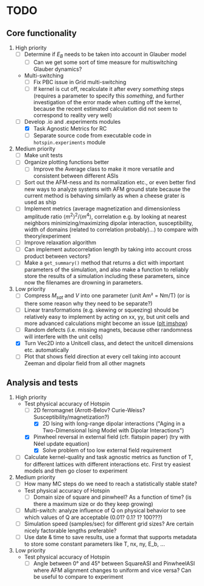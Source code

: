 # TODO

## Core functionality

1. High priority
    - [ ] Determine if $E_B$ needs to be taken into account in Glauber model
        - [ ] Can we get some sort of time measure for multiswitching Glauber dynamics?
    - Multi-switching
        - [ ] Fix PBC issue in Grid multi-switching
        - [ ] If kernel is cut off, recalculate it after every *something* steps (requires a parameter to specify this *something*, and further investigation of the error made when cutting off the kernel, because the recent estimated calculation did not seem to correspond to reality very well)

    - [ ] Develop .io and .experiments modules
        - [x] Task Agnostic Metrics for RC
        - [ ] Separate source code from executable code in `hotspin.experiments` module

2. Medium priority
    - [ ] Make unit tests
    - [ ] Organize plotting functions better
        - [ ] Improve the Average class to make it more versatile and consistent between different ASIs
    - [ ] Sort out the AFM-ness and its normalization etc., or even better find new ways to analyze systems with AFM ground state because the current method is behaving similarly as when a cheese grater is used as ship
    - [ ] Implement metrics (average magnetization and dimensionless amplitude ratio  $\langle m^2 \rangle^2/\langle m^4 \rangle$, correlation e.g. by looking at nearest neighbors minimizing/maximizing dipolar interaction, susceptibility, width of domains (related to correlation probably)...) to compare with theory/experiment
    - [ ] Improve relaxation algorithm
    - [ ] Can implement autocorrelation length by taking into account cross product between vectors?
    - [ ] Make a `get_summary()` method that returns a dict with important parameters of the simulation, and also make a function to reliably store the results of a simulation including these parameters, since now the filenames are drowning in parameters.

3. Low priority
    - [ ] Compress $M_{sat}$ and $V$ into one parameter (unit Am² = Nm/T) (or is there some reason why they need to be separate?)
    - [ ] Linear transformations (e.g. skewing or squeezing) should be relatively easy to implement by acting on xx, yy, but unit cells and more advanced calculations might become an issue ([plt imshow](https://matplotlib.org/stable/gallery/images_contours_and_fields/affine_image.html "Affine transform of an image for skewed geometries"))
    - [ ] Random defects (i.e. missing magnets, because other randomness will interfere with the unit cells)
    - [x] Turn Vec2D into a Unitcell class, and detect the unitcell dimensions etc. automatically
    - [ ] Plot that shows field direction at every cell taking into account Zeeman and dipolar field from all other magnets

## Analysis and tests

1. High priority
    - Test physical accuracy of Hotspin
        - [ ] 2D ferromagnet (Arrott-Belov? Curie-Weiss? Susceptibility/magnetization?)
            - [x] 2D Ising with long-range dipolar interactions ("Aging in a Two-Dimensional Ising Model with Dipolar Interactions")
        - [x] Pinwheel reversal in external field (cfr. flatspin paper) (try with Néel update equation)
            - [x] Solve problem of too low external field requirement
    - [ ] Calculate kernel-quality and task agnostic metrics as function of T, for different lattices with different interactions etc. First try easiest models and then go closer to experiment

2. Medium priority
    - [ ] How many MC steps do we need to reach a statistically stable state?
    - Test physical accuracy of Hotspin
        - [ ] Domain size of square and pinwheel? As a function of time? (is there a maximum size or do they keep growing)
    - [ ] Multi-switch: analyze influence of Q on physical behavior to see which values of Q are acceptable (0.01? 0.1? 1? 100???)
    - [ ] Simulation speed (samples/sec) for different grid sizes? Are certain nicely factorable lengths preferable?
    - [ ] Use date & time to save results, use a format that supports metadata to store some constant parameters like T, nx, ny, E_b, ...

3. Low priority
    - Test physical accuracy of Hotspin
        - [ ] Angle between 0° and 45° between SquareASI and PinwheelASI where AFM alignment changes to uniform and vice versa? Can be useful to compare to experiment
